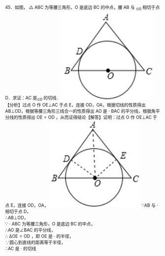 45．如图， $\triangle$ ABC 为等腰三角形，O 是底边 BC 的中点，腰 AB 与 $_ { \odot 0 }$ 相切于点 D．求证：AC 是$_ { \odot 0 }$ 的切线．
![](<../../qs_image_DB/专题3-6__圆的综合（27类题型）（解析版）/092998d039c6f869c78a4f3c9595fbb0686a08f804a2c2e9374417287aca33f2.jpg>)
【分析】过点 O 作 OE⊥AC 于点 E，连接 OD，OA，根据切线的性质得出 AB⊥OD，根据等腰三角形三线合一的性质得出 AO 是 $\cdot$ BAC 的平分线，根据角平分线的性质得出 $\mathrm { O E = O D }$ ，从而证得结论【解答】证明：过点 O 作 OE⊥AC 于点 E，连接 OD，OA，
![](<../../qs_image_DB/专题3-6__圆的综合（27类题型）（解析版）/73ef70f8264928d8874364438e68e362f61f053100a27f1d30a5b9b802722bdc.jpg>)
∵AB 与 $\cdot$ 相切于点 D，  
∴AB⊥OD，  
∵ $\cdot$ ABC 为等腰三角形，O 是底边 BC 的中点，  
∴AO 是∠BAC 的平分线，  
∴ $\mathrm { \Delta O E { = } O D }$ ，即 OE 是 $\cdot$ 的半径，  
∵圆心到直线的距离等于半径，  
∴AC 是 $\cdot$ 的切线
